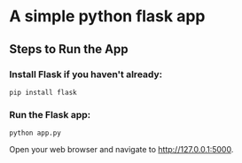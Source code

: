 # A simple python flask app

## Steps to Run the App
 ### Install Flask if you haven't already:


`pip install flask`



### Run the Flask app:


`python app.py`

Open your web browser and navigate to http://127.0.0.1:5000.